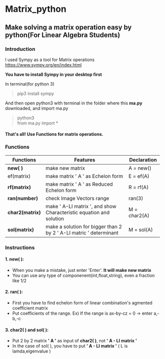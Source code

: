 
Matrix_python
=============
Make solving a matrix operation easy by python(For Linear Algebra Students)
---------
    
### Introduction
    
I used Sympy as a tool for Matrix operations  
<https://www.sympy.org/en/index.html>
    
**You have to install Sympy in your desktop first**
    
In terminal(for python 3)    
>pip3 install sympy
    
And then open python3 with terminal in the folder where this **ma.py** downloaded, and import ma.py
    
>python3  
>from ma.py import *
    
#### That's all! Use Functions for matrix operations.
    
### Functions
    
Functions | Features | Declaration 
---|---|---
**new( )**|make new matrix|A = new()
ef(matrix)|make matrix ' A ' as Echelon form|E = ef(A)
**rf(matrix)**|make matrix ' A ' as Reduced Echelon form|R = rf(A)
**ran(number)**|check Image Vectors range|ran(3)
**char2(matrix)**|make ' A-LI matrix ', and show Characteristic equation and solution|M = char2(A)
**sol(matrix)**|make a solution for bigger than 2 by 2 ' A-LI matric ' determinant|M = sol(A)
    
### Instructions
    
#### 1. new( ):  
*    When you make a mistake, just enter 'Enter'. **It will make new matrix**
*   You can use any type of componenent(int,float,string), even a fraction like 1/2    
#### 2. ran( ):  
*    First you have to find echelon form of linear combination's agmented coefficient matrix
*    Put coefficients of the range. 
     Ex) If the range is ax-by-cz = 0 -> enter a,-b,-c
    
#### 3. char2( ) and sol( ):  
*    Put 2 by 2 matrix **' A '** as input of **char2( )**, not **' A - LI matrix '**
*    In the case of sol( ),  you have to put **' A - LI matrix '** ( L is lamda,eigenvalue )